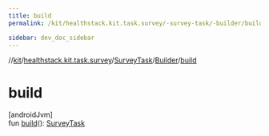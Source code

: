 ```yaml
---
title: build
permalink: /kit/healthstack.kit.task.survey/-survey-task/-builder/build.html

sidebar: dev_doc_sidebar
---
```

//[kit](../../../../index.html)/[healthstack.kit.task.survey](../../index.html)/[SurveyTask](../index.html)/[Builder](index.html)/[build](build.html)



# build



[androidJvm]\
fun [build](build.html)(): [SurveyTask](../index.html)




